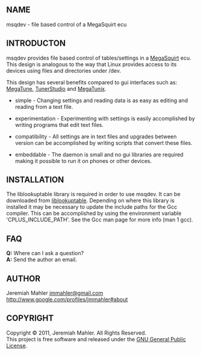 
NAME
----

msqdev - file based control of a MegaSquirt ecu

INTRODUCTON
-----------

msqdev provides file based control of tables/settings in a [MegaSquirt][megasquirt] ecu.
This design is analogous to the way that Linux provides access
to its devices using files and directories under /dev.

This design has several benefits compared to gui interfaces
such as: [MegaTune][megatune], [TunerStudio][tunerstudio] and [MegaTunix][megatunix].

  * simple - Changing settings and reading data is as easy as editing
    and reading from a text file.

  * experimentation - Experimenting with settings is easily accomplished
	by writing programs that edit text files.

  * compatibility - All settings are in text files and upgrades between
    version can be accomplished by writing scripts that convert these files.

  * embeddable - The daemon is small and no gui libraries are required
    making it possible to run it on phones or other devices.

 [megasquirt]: http://www.megasquirt.info
 [tunerstudio]: http://www.efianalytics.com/TunerStudio/
 [megatunix]: http://megatunix.sourceforge.net
 [msextra]: http://www.msextra.com
 [megatune]: http://www.megasquirt.info/megatune.htm

INSTALLATION
------------

The liblookuptable library is required in order to use msqdev.
It can be downloaded from [liblookuptable][liblookuptable].
Depending on where this library is installed it may be necessary
to update the include paths for the Gcc compiler.
This can be accomplished by using the environment variable 'CPLUS\_INCLUDE\_PATH'.
See the Gcc man page for more info (man 1 gcc).

  [liblookuptable]: https://github.com/jmahler/liblookuptable

## FAQ

**Q:** Where can I ask a question?  
**A:**
Send the author an email.

AUTHOR
------

Jeremiah Mahler <jmmahler@gmail.com><br>
<http://www.google.com/profiles/jmmahler#about>

COPYRIGHT
---------

Copyright &copy; 2011, Jeremiah Mahler.  All Rights Reserved.<br>
This project is free software and released under
the [GNU General Public License][gpl].

 [gpl]: http://www.gnu.org/licenses/gpl.html


